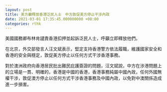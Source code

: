 ```yaml
---
layout: post
title: 美方籲釋放香港泛民人士　中方敦促美方停止干涉內政
date: 2021-03-01 17:35:45.000000000 +08:00
categories: rthk
---
```


美國國務卿布林肯譴責香港扣押並起訴泛民人士，呼籲立即釋放他們。

在北京，外交部發言人汪文斌表示，堅定支持香港警方依法履職，維護國家安全和香港的安全與穩定，敦促美方停止以任何方式干涉香港事務。

對於澳洲政府向香港居民批出難民庇護簽證的問題，汪文斌說，中方在涉港問題上的立場是一貫、明確的，香港是中國的香港，香港事務純屬中國內政，任何外國無權干涉，敦促澳方停止以任何方式干涉香港事務及中國內政，以免對中澳關係造成進一步損害。
